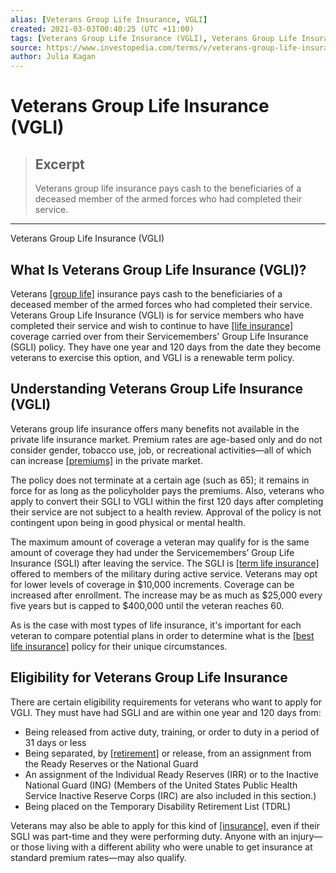 ```yaml
---
alias: [Veterans Group Life Insurance, VGLI]
created: 2021-03-03T00:40:25 (UTC +11:00)
tags: [Veterans Group Life Insurance (VGLI), Veterans Group Life Insurance (VGLI)]
source: https://www.investopedia.com/terms/v/veterans-group-life-insurance-vgli.asp
author: Julia Kagan
---
```


# Veterans Group Life Insurance (VGLI)

> ## Excerpt
> Veterans group life insurance pays cash to the beneficiaries of a deceased member of the armed forces who had completed their service.

---

Veterans Group Life Insurance (VGLI)
## What Is Veterans Group Life Insurance (VGLI)?

Veterans [[group life]](https://www.investopedia.com/terms/g/group-life-insurance.asp) insurance pays cash to the beneficiaries of a deceased member of the armed forces who had completed their service. Veterans Group Life Insurance (VGLI) is for service members who have completed their service and wish to continue to have [[life insurance]](https://www.investopedia.com/terms/l/lifeinsurance.asp) coverage carried over from their Servicemembers' Group Life Insurance (SGLI) policy. They have one year and 120 days from the date they become veterans to exercise this option, and VGLI is a renewable term policy.

## Understanding Veterans Group Life Insurance (VGLI)

Veterans group life insurance offers many benefits not available in the private life insurance market. Premium rates are age-based only and do not consider gender, tobacco use, job, or recreational activities—all of which can increase [[premiums]](https://www.investopedia.com/terms/p/premium.asp) in the private market.

The policy does not terminate at a certain age (such as 65); it remains in force for as long as the policyholder pays the premiums. Also, veterans who apply to convert their SGLI to VGLI within the first 120 days after completing their service are not subject to a health review. Approval of the policy is not contingent upon being in good physical or mental health.

The maximum amount of coverage a veteran may qualify for is the same amount of coverage they had under the Servicemembers’ Group Life Insurance (SGLI) after leaving the service. The SGLI is [[term life insurance]](https://www.investopedia.com/terms/t/termlife.asp) offered to members of the military during active service. Veterans may opt for lower levels of coverage in $10,000 increments. Coverage can be increased after enrollment. The increase may be as much as $25,000 every five years but is capped to $400,000 until the veteran reaches 60.

As is the case with most types of life insurance, it's important for each veteran to compare potential plans in order to determine what is the [[best life insurance]](https://www.investopedia.com/best-life-insurance-for-veterans-4846584) policy for their unique circumstances.

## Eligibility for Veterans Group Life Insurance

There are certain eligibility requirements for veterans who want to apply for VGLI. They must have had SGLI and are within one year and 120 days from:

-   Being released from active duty, training, or order to duty in a period of 31 days or less
-   Being separated, by [[retirement]](https://www.investopedia.com/terms/r/retirement.asp) or release, from an assignment from the Ready Reserves or the National Guard
-   An assignment of the Individual Ready Reserves (IRR) or to the Inactive National Guard (ING) (Members of the United States Public Health Service Inactive Reserve Corps (IRC) are also included in this section.)
-   Being placed on the Temporary Disability Retirement List (TDRL)

Veterans may also be able to apply for this kind of [[insurance]](https://www.investopedia.com/terms/i/insurance.asp), even if their SGLI was part-time and they were performing duty. Anyone with an injury—or those living with a different ability who were unable to get insurance at standard premium rates—may also qualify.
